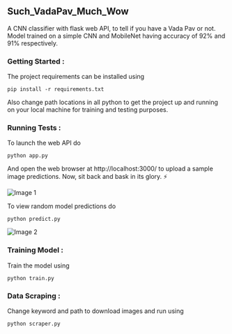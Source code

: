 ## Such_VadaPav_Much_Wow
A CNN classifier with flask web API, to tell if you have a Vada Pav or not. Model trained on a simple CNN and MobileNet having accuracy of 92% and 91% respectively.

### Getting Started :
The project requirements can be installed using
```
pip install -r requirements.txt
```
Also change path locations in all python to get the project up and running on your local machine for training and testing purposes. 

### Running Tests :
To launch the web API do
```
python app.py
```
And open the web browser at http://localhost:3000/ to upload a sample image predictions. Now, sit back and bask in its glory. :zap:

![Image 1](https://github.com/rohansuresh27/Such_VadaPav_Much_Wow/blob/master/readme/2.png)

To view random model predictions do
```
python predict.py
```
![Image 2](https://github.com/rohansuresh27/Such_VadaPav_Much_Wow/blob/master/readme/7.png)

### Training Model :
Train the model using
```
python train.py
```

### Data Scraping :
Change keyword and path to download images and run using
```
python scraper.py
```









